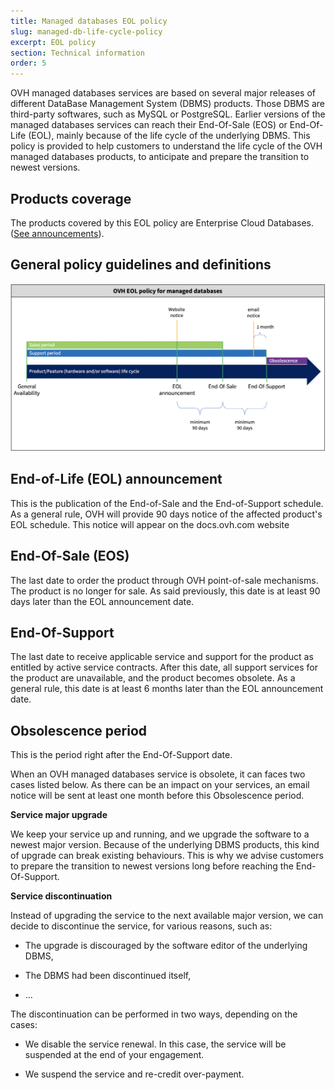 ```yaml
---
title: Managed databases EOL policy
slug: managed-db-life-cycle-policy
excerpt: EOL policy
section: Technical information
order: 5
---
```


OVH managed databases services are based on several major releases of different DataBase Management System (DBMS) products. Those DBMS are third-party softwares, such as MySQL or PostgreSQL. Earlier versions of the managed databases services can reach their End-Of-Sale (EOS) or End-Of-Life (EOL), mainly because of the life cycle of the underlying DBMS. This policy is provided to help customers to understand the life cycle of the OVH managed databases products, to anticipate and prepare the transition to newest versions.

## Products coverage

The products covered by this EOL policy are Enterprise Cloud Databases. ([See announcements](../clouddb-eos-eol/guide.en-gb.md)).



## General policy guidelines and definitions

![timeline](images/ovh.eol.policy.timeline.png)

## End-of-Life (EOL) announcement

This is the publication of the End-of-Sale and the End-of-Support schedule.
As a general rule, OVH will provide 90 days notice of the affected product's EOL schedule.
This notice will appear on the docs.ovh.com website

## End-Of-Sale (EOS)

The last date to order the product through OVH point-of-sale mechanisms. The product is no longer for sale.
As said previously, this date is at least 90 days later than the EOL announcement date.

## End-Of-Support

The last date to receive applicable service and support for the product as entitled by active service contracts.
After this date, all support services for the product are unavailable, and the product becomes obsolete.
As a general rule, this date is at least 6 months later than the EOL announcement date.

## Obsolescence period

This is the period right after the End-Of-Support date.

When an OVH managed databases service is obsolete, it can faces two cases listed below.
As there can be an impact on your services, an email notice will be sent at least one month before this Obsolescence period.

**Service major upgrade**

We keep your service up and running, and we upgrade the software to a newest major version.
Because of the underlying DBMS products, this kind of upgrade can break existing behaviours. This is why we advise customers to prepare the transition to newest versions long before reaching the End-Of-Support.

**Service discontinuation**

Instead of upgrading the service to the next available major version, we can decide to discontinue the service, for various reasons, such as:

- The upgrade is discouraged by the software editor of the underlying DBMS,

- The DBMS had been discontinued itself,

- ...

The discontinuation can be performed in two ways, depending on the cases:
- We disable the service renewal. In this case, the service will be suspended at the end of your engagement.

- We suspend the service and re-credit over-payment.
